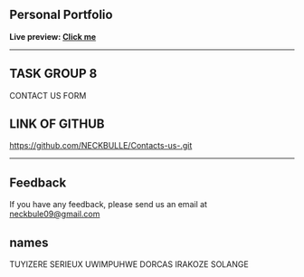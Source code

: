 

## Personal Portfolio

**Live preview: [Click me](https://contactform01.netlify.app/)**


---
## TASK GROUP 8
CONTACT US FORM

## LINK OF GITHUB
https://github.com/NECKBULLE/Contacts-us-.git





---

## Feedback

If you have any feedback, please send us an email at neckbule09@gmail.com
## names
TUYIZERE SERIEUX
UWIMPUHWE DORCAS
IRAKOZE SOLANGE 

